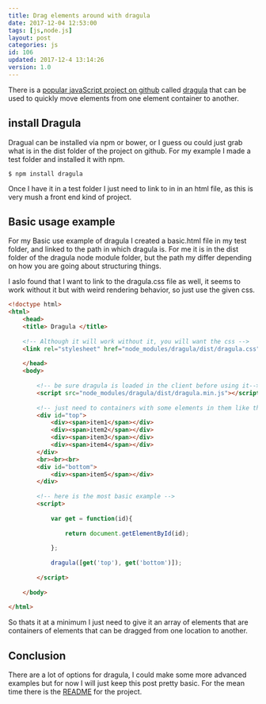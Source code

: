 ```yaml
---
title: Drag elements around with dragula
date: 2017-12-04 12:53:00
tags: [js,node.js]
layout: post
categories: js
id: 106
updated: 2017-12-4 13:14:26
version: 1.0
---
```


There is a [popular javaScript project on github](https://github.com/bevacqua/dragula) called [dragula](https://bevacqua.github.io/dragula/) that can be used to quickly move elements from one element container to another.

<!-- more -->

## install Dragula

Dragual can be installed via npm or bower, or I guess ou could just grab what is in the dist folder of the project on github. For my example I made a test folder and installed it with npm.

```
$ npm install dragula
```

Once I have it in a test folder I just need to link to in in an html file, as this is very mush a front end kind of project.

## Basic usage example

For my Basic use example of dragula I created a basic.html file in my test folder, and linked to the path in which dragula is. For me it is in the dist folder of the dragula node module folder, but the path my differ depending on how you are going about structuring things.

I aslo found that I want to link to the dragula.css file as well, it seems to work without it but with weird rendering behavior, so just use the given css.

```html
<!doctype html>
<html>
    <head>
    <title> Dragula </title>
 
    <!-- Although it will work without it, you will want the css -->
    <link rel="stylesheet" href="node_modules/dragula/dist/dragula.css">
 
    </head>
    <body>
 
        <!-- be sure dragula is loaded in the client before using it-->
        <script src="node_modules/dragula/dist/dragula.min.js"></script>
 
        <!-- just need to containers with some elements in them like this: -->
        <div id="top">
            <div><span>item1</span></div>
            <div><span>item2</span></div>
            <div><span>item3</span></div>
            <div><span>item4</span></div>
        </div>
        <br><br><br>
        <div id="bottom">
            <div><span>item5</span></div>
        </div>
 
        <!-- here is the most basic example -->
        <script>
 
            var get = function(id){
 
                return document.getElementById(id);
 
            };
 
            dragula([get('top'), get('bottom')]);
 
        </script>
 
    </body>
 
</html>
```

So thats it at a minimum I just need to give it an array of elements that are containers of elements that can be dragged from one location to another.

## Conclusion

There are a lot of options for dragula, I could make some more advanced examples but for now I will just keep this post pretty basic. For the mean time there is the [README](https://github.com/bevacqua/dragula/blob/master/readme.markdown) for the project.